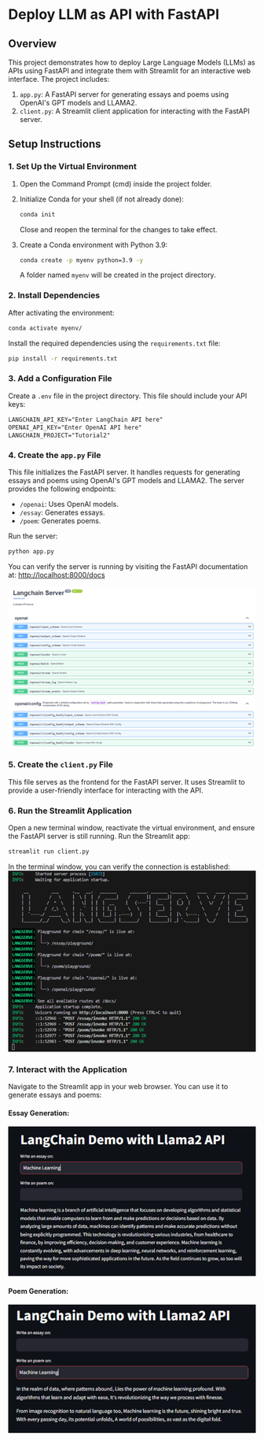 # Deploy LLM as API with FastAPI

## Overview
This project demonstrates how to deploy Large Language Models (LLMs) as APIs using FastAPI and integrate them with Streamlit for an interactive web interface. The project includes:
1. `app.py`: A FastAPI server for generating essays and poems using OpenAI's GPT models and LLAMA2.
2. `client.py`: A Streamlit client application for interacting with the FastAPI server.

## Setup Instructions

### 1. Set Up the Virtual Environment
1. Open the Command Prompt (cmd) inside the project folder.
2. Initialize Conda for your shell (if not already done):
   ```bash
   conda init
   ```
   Close and reopen the terminal for the changes to take effect.

3. Create a Conda environment with Python 3.9:
   ```bash
   conda create -p myenv python=3.9 -y
   ```
   A folder named `myenv` will be created in the project directory.

### 2. Install Dependencies
After activating the environment:
```bash
conda activate myenv/
```
Install the required dependencies using the `requirements.txt` file:
```bash
pip install -r requirements.txt
```

### 3. Add a Configuration File
Create a `.env` file in the project directory. This file should include your API keys:
```plaintext
LANGCHAIN_API_KEY="Enter LangChain API here"
OPENAI_API_KEY="Enter OpenAI API here"
LANGCHAIN_PROJECT="Tutorial2"
```

### 4. Create the `app.py` File
This file initializes the FastAPI server. It handles requests for generating essays and poems using OpenAI's GPT models and LLAMA2. The server provides the following endpoints:
- `/openai`: Uses OpenAI models.
- `/essay`: Generates essays.
- `/poem`: Generates poems.

Run the server:
```bash
python app.py
```

You can verify the server is running by visiting the FastAPI documentation at:
[http://localhost:8000/docs](http://localhost:8000/docs)

![FastAPI Documentation](images/Langchain%20Server.png)

### 5. Create the `client.py` File
This file serves as the frontend for the FastAPI server. It uses Streamlit to provide a user-friendly interface for interacting with the API.

### 6. Run the Streamlit Application
Open a new terminal window, reactivate the virtual environment, and ensure the FastAPI server is still running. Run the Streamlit app:
```bash
streamlit run client.py
```

In the terminal window, you can verify the connection is established:
![Streamlit Terminal Logs](images/Terminal%20View.png)

### 7. Interact with the Application
Navigate to the Streamlit app in your web browser. You can use it to generate essays and poems:

#### Essay Generation:
![Essay Example](images/Essay%20Example.png)

#### Poem Generation:
![Poem Example](images/Poem%20Example.png)
```
